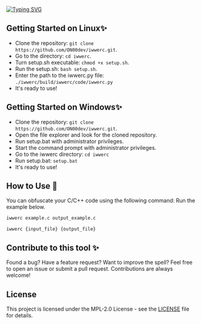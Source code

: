 [![Typing SVG](https://readme-typing-svg.demolab.com?font=Fira+Code&weight=700&size=46&pause=1000&color=505050&background=10151DFD&center=false&vCenter=true&random=false&width=500&lines=IWWERC)](https://git.io/typing-svg)

## Getting Started on Linux✨

- Clone the repository: `git clone https://github.com/ON00dev/iwwerc.git`.
- Go to the directory: `cd iwwerc`.
- Turn setup.sh executable: `chmod +x setup.sh`.
- Run the setup.sh: `bash setup.sh`.
- Enter the path to the iwwerc.py file: `./iwwerc/build/iwwerc/code/iwwerc.py`
- It's ready to use!

## Getting Started on Windows✨

- Clone the repository: `git clone https://github.com/ON00dev/iwwerc.git`.
- Open the file explorer and look for the cloned repository.
- Run setup.bat with administrator privileges.
- Start the command prompt with administrator privileges.
- Go to the iwwerc directory: `cd iwwerc`
- Run setup.bat: `setup.bat`
- It's ready to use!

## How to Use 📝

You can obfuscate your C/C++ code using the following command:
Run the example below.

```bash
iwwerc example.c output_example.c
```
`iwwerc {input_file} {output_file}`


## Contribute to this tool ✨

Found a bug? Have a feature request? Want to improve the spell? Feel free to open an issue or submit a pull request. Contributions are always welcome!

## License

This project is licensed under the MPL-2.0 License - see the [LICENSE](LICENSE) file for details.
